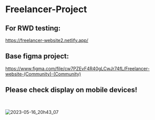 <h1>Freelancer-Project</h1>

<h2>For RWD testing:</h2>

<a>https://freelancer-website2.netlify.app/</a>

<h2>Base figma project:</h2>

https://www.figma.com/file/cw7PZEvF4R40gLCwJr74fL/Freelancer-website-(Community)-(Community)

<h2>Please check display on mobile devices!</h2>
<br/>

![2023-05-16_20h43_07](https://github.com/g-marcin/freelancer-website/assets/107196316/01901c06-1da0-4c08-a387-dd3182afe5b2)
